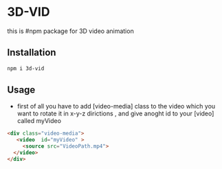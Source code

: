 # 3D-VID
this is #npm package for 3D video animation 

## Installation

```bash
npm i 3d-vid
```

## Usage
 <ul>
   <li> first of all you have to add [video-media] class to the video which you want to rotate it in x-y-z dirictions , and give anoght id to your [video] called myVideo</li>
   </ul>
   
```html
<div class="video-media">
   <video  id="myVideo" >
     <source src="VideoPath.mp4">
  </video>
</div>
```
  
